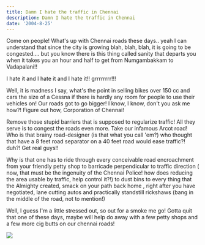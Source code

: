 ```yaml
---
title: Damn I hate the traffic in Chennai
description: Damn I hate the traffic in Chennai
date: '2004-8-25'
---
```


Come on people! What's up with Chennai roads these days.. yeah I can understand that since the city is growing blah, blah, blah, it is going to be congested.... but you know there is this thing called sanity that departs you when it takes you an hour and half to get from Numgambakkam to Vadapalani!!  
  
I hate it and I hate it and I hate it!! grrrrrrrr!!!  
  
Well, it is madness I say, what's the point in selling bikes over 150 cc and cars the size of a Cessna if there is hardly any room for people to use their vehicles on! Our roads got to go bigger! I know, I know, don't you ask me how?! Figure out how, Corporation of Chennai!

Remove those stupid barriers that is supposed to regularize traffic! All they serve is to congest the roads even more. Take our infamous Arcot road! Who is that brainy road-designer (is that what you call 'em?) who thought that have a 8 feet road separator on a 40 feet road would ease traffic?! duh?! Get real guys!!

Why is that one has to ride through every conceivable road encroachment from your friendly petty shop to barricade perpendicular to traffic direction ( now, that must be the ingenuity of the Chennai Police! how does reducing the area usable by traffic, help control it?!) to dust bins to every thing that the Almighty created, smack on your path back home , right after you have negotiated, lane cutting autos and practically standstill rickshaws (bang in the middle of the road, not to mention!)

Well, I guess I'm a little stressed out, so out for a smoke me go! Gotta quit that one of these days, maybe will help do away with a few petty shops and a few more cig butts on our chennai roads!  

![](/images/7854873-109345283291827338?l=shvelmur.blogspot.com)